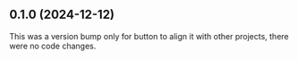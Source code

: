 ## 0.1.0 (2024-12-12)

This was a version bump only for button to align it with other projects, there were no code changes.